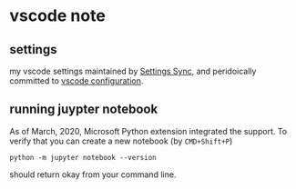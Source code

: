 # vscode note


## settings

my vscode settings maintained by 
[Settings Sync](https://marketplace.visualstudio.com/items?itemName=Shan.code-settings-sync), and peridoically committed to [vscode configuration](./vscode).

## running juypter notebook

As of March, 2020, Microsoft Python extension integrated the support.
To verify that you can create a new notebook (by `CMD+Shift+P`)

    python -m jupyter notebook --version
 
should return okay from your command line.




